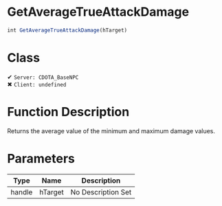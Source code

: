 # GetAverageTrueAttackDamage
```js	
int GetAverageTrueAttackDamage(hTarget)
```
# Class
✔ `Server: CDOTA_BaseNPC`  
✖ `Client: undefined`  

# Function Description
Returns the average value of the minimum and maximum damage values.
# Parameters
Type|Name|Description
--|--|--
handle|hTarget|No Description Set
